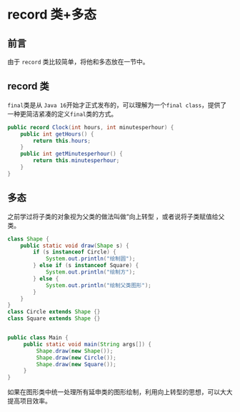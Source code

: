 # record 类+多态

## 前言

由于 `record` 类比较简单，将他和多态放在一节中。

## record 类 

`final`类是从 `Java 16`开始才正式发布的，可以理解为一个`final class`，提供了一种更简洁紧凑的定义`final`类的方式。

```java
public record Clock(int hours, int minutesperhour) {
	public int getHours() {
		return this.hours;
    }
    public int getMinutesperhour() {
		return this.minutesperhour;
    }
}
```

## 多态

之前学过将子类的对象视为父类的做法叫做“向上转型 ，或者说将子类赋值给父类。

```java
class Shape {
	public static void draw(Shape s) {
		if (s instanceof Circle) {
			System.out.println("绘制圆");
		} else if (s instanceof Square) {
			System.out.println("绘制方");
		} else {
			System.out.println("绘制父类图形");
		}
	}
}
class Circle extends Shape {}
class Square extends Shape {}


public class Main {
	 public static void main(String args[]) {
		 Shape.draw(new Shape());
		 Shape.draw(new Circle());
		 Shape.draw(new Square());
	 }
}

```

如果在图形类中统一处理所有延申类的图形绘制，利用向上转型的思想，可以大大提高项目效率。

